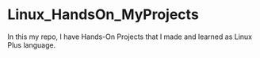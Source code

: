 # Linux_HandsOn_MyProjects
In this my repo, I have Hands-On Projects that I made and learned as Linux Plus language.
